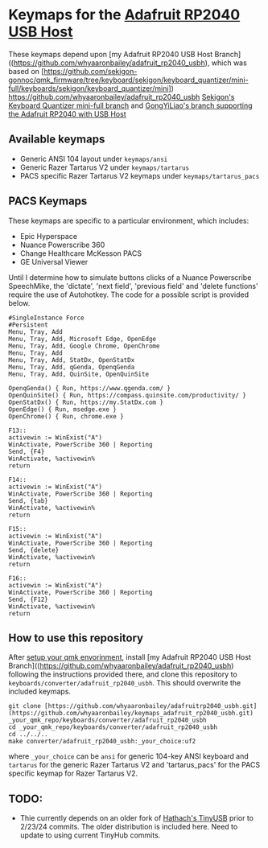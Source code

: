 

# Keymaps for the [Adafruit RP2040 USB Host](https://www.adafruit.com/product/5723)

These keymaps depend upon [my Adafruit RP2040 USB Host Branch]((https://github.com/whyaaronbailey/adafruit_rp2040_usbh), which was based on [https://github.com/sekigon-gonnoc/qmk_firmware/tree/keyboard/sekigon/keyboard_quantizer/mini-full/keyboards/sekigon/keyboard_quantizer/mini])  https://github.com/whyaaronbailey/adafruit_rp2040_usbh  [Sekigon's Keyboard Quantizer mini-full branch](https://github.com/sekigon-gonnoc/qmk_firmware/tree/keyboard/sekigon/keyboard_quantizer/mini-full/keyboards/sekigon/keyboard_quantizer/mini) and [GongYiLiao's branch supporting the Adafruit RP2040 with USB Host](https://github.com/GongYiLiao/qmk_AdaFruitRp2040USBH)

## Available keymaps
* Generic ANSI 104 layout under `keymaps/ansi`
* Generic Razer Tartarus V2 under `keymaps/tartarus`
* PACS specific Razer Tartarus V2 keymaps under `keymaps/tartarus_pacs`

## PACS Keymaps

These keymaps are specific to a particular environment, which includes:
* Epic Hyperspace
* Nuance Powerscribe 360
* Change Healthcare McKesson PACS
* GE Universal Viewer

Until I determine how to simulate buttons clicks of a Nuance Powerscribe SpeechMike, the 'dictate', 'next field', 'previous field' and 'delete functions' require the use of Autohotkey.  The code for a possible script is provided below.

```
#SingleInstance Force
#Persistent
Menu, Tray, Add
Menu, Tray, Add, Microsoft Edge, OpenEdge
Menu, Tray, Add, Google Chrome, OpenChrome
Menu, Tray, Add
Menu, Tray, Add, StatDx, OpenStatDx
Menu, Tray, Add, qGenda, OpenqGenda
Menu, Tray, Add, QuinSite, OpenQuinSite
	
OpenqGenda() { Run, https://www.qgenda.com/ }
OpenQuinSite() { Run, https://compass.quinsite.com/productivity/ }
OpenStatDx() { Run, https://my.StatDx.com }
OpenEdge() { Run, msedge.exe }
OpenChrome() { Run, chrome.exe }

F13::
activewin := WinExist("A")
WinActivate, PowerScribe 360 | Reporting
Send, {F4}
WinActivate, %activewin%
return

F14::
activewin := WinExist("A")
WinActivate, PowerScribe 360 | Reporting
Send, {tab}
WinActivate, %activewin%
return

F15::
activewin := WinExist("A")
WinActivate, PowerScribe 360 | Reporting
Send, {delete}
WinActivate, %activewin%
return

F16::
activewin := WinExist("A")
WinActivate, PowerScribe 360 | Reporting
Send, {F12}
WinActivate, %activewin%
return
```

## How to use this repository

After [setup your qmk envorinment](https://github.com/qmk/qmk_firmware/blob/master/docs/newbs_getting_started.md), install [my Adafruit RP2040 USB Host Branch]((https://github.com/whyaaronbailey/adafruit_rp2040_usbh) following the 
instructions provided there, and  clone this repository to `keyboards/converter/adafruit_rp2040_usbh`. This should overwrite the included keymaps.

```
git clone [https://github.com/whyaaronbailey/adafruitrp2040_usbh.git](https://github.com/whyaaronbailey/keymaps_adafruit_rp2040_usbh.git) _your_qmk_repo/keyboards/converter/adafruit_rp2040_usbh
cd _your_qmk_repo/keyboards/converter/adafruit_rp2040_usbh
cd ../../..
make converter/adafruit_rp2040_usbh:_your_choice:uf2 
```
where `_your_choice` can be `ansi` for generic 104-key ANSI keyboard and `tartarus` for the generic Razer Tartarus V2 and 'tartarus_pacs' for the PACS specific keymap for Razer Tartarus V2.

## TODO:
* Thie currently depends on an older fork of [Hathach's TinyUSB](https://github.com/hathach/tinyusb) prior to 2/23/24 commits. The older distribution is included here. Need to update to using current TinyHub commits.
